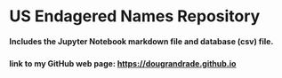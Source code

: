 # US Endagered Names Repository
#### Includes the Jupyter Notebook markdown file and database (csv) file.
###
#### link to my GitHub web page: https://dougrandrade.github.io
